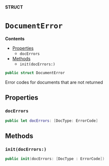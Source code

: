 **STRUCT**

# `DocumentError`

**Contents**

- [Properties](#properties)
  - `docErrors`
- [Methods](#methods)
  - `init(docErrors:)`

```swift
public struct DocumentError
```

Error codes for documents that are not returned

## Properties
### `docErrors`

```swift
public let docErrors: [DocType: ErrorCode]
```

## Methods
### `init(docErrors:)`

```swift
public init(docErrors: [DocType : ErrorCode])
```
